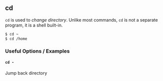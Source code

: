 ---
---

cd
--

`cd` is used to _change directory_. Unlike most commands, `cd` is not
a separate program, it is a shell built-in.

~~~ bash
$ cd ~
$ cd /home
~~~

<!--more-->

### Useful Options / Examples

#### `cd -`

Jump back directory

